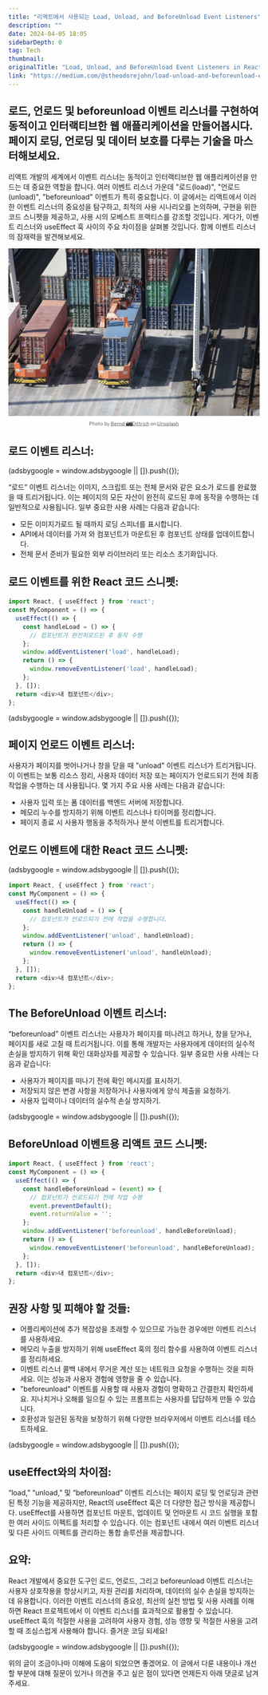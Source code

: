 ```yaml
---
title: "리액트에서 사용되는 Load, Unload, and BeforeUnload Event Listeners"
description: ""
date: 2024-04-05 18:05
sidebarDepth: 0
tag: Tech
thumbnail: 
originalTitle: "Load, Unload, and BeforeUnload Event Listeners in React: Significance, Use Cases, Best Practices, and Pitfalls"
link: "https://medium.com/@stheodorejohn/load-unload-and-beforeunload-event-listeners-in-react-significance-use-cases-best-practices-59b31ffb5097"
---
```



## 로드, 언로드 및 beforeunload 이벤트 리스너를 구현하여 동적이고 인터랙티브한 웹 애플리케이션을 만들어봅시다. 페이지 로딩, 언로딩 및 데이터 보호를 다루는 기술을 마스터해보세요.

리액트 개발의 세계에서 이벤트 리스너는 동적이고 인터랙티브한 웹 애플리케이션을 만드는 데 중요한 역할을 합니다. 여러 이벤트 리스너 가운데 "로드(load)", "언로드(unload)", "beforeunload" 이벤트가 특히 중요합니다. 이 글에서는 리액트에서 이러한 이벤트 리스너의 중요성을 탐구하고, 최적의 사용 시나리오를 논의하며, 구현을 위한 코드 스니펫을 제공하고, 사용 시의 모베스트 프랙티스를 강조할 것입니다. 게다가, 이벤트 리스너와 useEffect 훅 사이의 주요 차이점을 살펴볼 것입니다. 함께 이벤트 리스너의 잠재력을 발견해보세요.

![로드, 언로드 및 beforeunload 이벤트 리스너의 중요성, 사용 사례, 모베스트 프랙티스 및 함정](./img/LoadUnloadandBeforeUnloadEventListenersinReactSignificanceUseCasesBestPracticesandPitfalls_0.png)

## 로드 이벤트 리스너:

<!-- ui-log 수평형 -->
<ins class="adsbygoogle"
  style="display:block"
  data-ad-client="ca-pub-4877378276818686"
  data-ad-slot="9743150776"
  data-ad-format="auto"
  data-full-width-responsive="true"></ins>
<component is="script">
(adsbygoogle = window.adsbygoogle || []).push({});
</component>

“로드” 이벤트 리스너는 이미지, 스크립트 또는 전체 문서와 같은 요소가 로드를 완료했을 때 트리거됩니다. 이는 페이지의 모든 자산이 완전히 로드된 후에 동작을 수행하는 데 일반적으로 사용됩니다. 일부 중요한 사용 사례는 다음과 같습니다:

- 모든 이미지가로드 될 때까지 로딩 스피너를 표시합니다.
- API에서 데이터를 가져 와 컴포넌트가 마운트된 후 컴포넌트 상태를 업데이트합니다.
- 전체 문서 준비가 필요한 외부 라이브러리 또는 리소스 초기화입니다.

## 로드 이벤트를 위한 React 코드 스니펫:

```js
import React, { useEffect } from 'react';
const MyComponent = () => {
  useEffect(() => {
    const handleLoad = () => {
      // 컴포넌트가 완전히로드된 후 동작 수행
    };
    window.addEventListener('load', handleLoad);
    return () => {
      window.removeEventListener('load', handleLoad);
    };
  }, []);
  return <div>내 컴포넌트</div>;
};
```

<!-- ui-log 수평형 -->
<ins class="adsbygoogle"
  style="display:block"
  data-ad-client="ca-pub-4877378276818686"
  data-ad-slot="9743150776"
  data-ad-format="auto"
  data-full-width-responsive="true"></ins>
<component is="script">
(adsbygoogle = window.adsbygoogle || []).push({});
</component>

## 페이지 언로드 이벤트 리스너:

사용자가 페이지를 벗어나거나 창을 닫을 때 "unload" 이벤트 리스너가 트리거됩니다. 이 이벤트는 보통 리소스 정리, 사용자 데이터 저장 또는 페이지가 언로드되기 전에 최종 작업을 수행하는 데 사용됩니다. 몇 가지 주요 사용 사례는 다음과 같습니다:

- 사용자 입력 또는 폼 데이터를 백엔드 서버에 저장합니다.
- 메모리 누수를 방지하기 위해 이벤트 리스너나 타이머를 정리합니다.
- 페이지 종료 시 사용자 행동을 추적하거나 분석 이벤트를 트리거합니다.

## 언로드 이벤트에 대한 React 코드 스니펫:

<!-- ui-log 수평형 -->
<ins class="adsbygoogle"
  style="display:block"
  data-ad-client="ca-pub-4877378276818686"
  data-ad-slot="9743150776"
  data-ad-format="auto"
  data-full-width-responsive="true"></ins>
<component is="script">
(adsbygoogle = window.adsbygoogle || []).push({});
</component>

```js
import React, { useEffect } from 'react';
const MyComponent = () => {
  useEffect(() => {
    const handleUnload = () => {
      // 컴포넌트가 언로드되기 전에 작업을 수행합니다.
    };
    window.addEventListener('unload', handleUnload);
    return () => {
      window.removeEventListener('unload', handleUnload);
    };
  }, []);
  return <div>내 컴포넌트</div>;
};
```

## The BeforeUnload 이벤트 리스너:

“beforeunload” 이벤트 리스너는 사용자가 페이지를 떠나려고 하거나, 창을 닫거나, 페이지를 새로 고칠 때 트리거됩니다. 이를 통해 개발자는 사용자에게 데이터의 실수적 손실을 방지하기 위해 확인 대화상자를 제공할 수 있습니다. 일부 중요한 사용 사례는 다음과 같습니다:

- 사용자가 페이지를 떠나기 전에 확인 메시지를 표시하기.
- 저장되지 않은 변경 사항을 저장하거나 사용자에게 양식 제출을 요청하기.
- 사용자 입력이나 데이터의 실수적 손실 방지하기.

<!-- ui-log 수평형 -->
<ins class="adsbygoogle"
  style="display:block"
  data-ad-client="ca-pub-4877378276818686"
  data-ad-slot="9743150776"
  data-ad-format="auto"
  data-full-width-responsive="true"></ins>
<component is="script">
(adsbygoogle = window.adsbygoogle || []).push({});
</component>

## BeforeUnload 이벤트용 리액트 코드 스니펫:

```js
import React, { useEffect } from 'react';
const MyComponent = () => {
  useEffect(() => {
    const handleBeforeUnload = (event) => {
      // 컴포넌트가 언로드되기 전에 작업 수행
      event.preventDefault();
      event.returnValue = '';
    };
    window.addEventListener('beforeunload', handleBeforeUnload);
    return () => {
      window.removeEventListener('beforeunload', handleBeforeUnload);
    };
  }, []);
  return <div>내 컴포넌트</div>;
};
```

## 권장 사항 및 피해야 할 것들:

- 어플리케이션에 추가 복잡성을 초래할 수 있으므로 가능한 경우에만 이벤트 리스너를 사용하세요.
- 메모리 누출을 방지하기 위해 useEffect 훅의 정리 함수를 사용하여 이벤트 리스너를 정리하세요.
- 이벤트 리스너 콜백 내에서 무거운 계산 또는 네트워크 요청을 수행하는 것을 피하세요. 이는 성능과 사용자 경험에 영향을 줄 수 있습니다.
- "beforeunload" 이벤트를 사용할 때 사용자 경험이 명확하고 간결한지 확인하세요. 지나치거나 오해를 일으킬 수 있는 프롬프트는 사용자를 답답하게 만들 수 있습니다.
- 호환성과 일관된 동작을 보장하기 위해 다양한 브라우저에서 이벤트 리스너를 테스트하세요.

<!-- ui-log 수평형 -->
<ins class="adsbygoogle"
  style="display:block"
  data-ad-client="ca-pub-4877378276818686"
  data-ad-slot="9743150776"
  data-ad-format="auto"
  data-full-width-responsive="true"></ins>
<component is="script">
(adsbygoogle = window.adsbygoogle || []).push({});
</component>

## useEffect와의 차이점:

“load,” “unload,” 및 “beforeunload” 이벤트 리스너는 페이지 로딩 및 언로딩과 관련된 특정 기능을 제공하지만, React의 useEffect 훅은 더 다양한 접근 방식을 제공합니다. useEffect를 사용하면 컴포넌트 마운트, 업데이트 및 언마운트 시 코드 실행을 포함한 여러 사이드 이펙트를 처리할 수 있습니다. 이는 컴포넌트 내에서 여러 이벤트 리스너 및 다른 사이드 이펙트를 관리하는 통합 솔루션을 제공합니다.

## 요약:

React 개발에서 중요한 도구인 로드, 언로드, 그리고 beforeunload 이벤트 리스너는 사용자 상호작용을 향상시키고, 자원 관리를 처리하며, 데이터의 실수 손실을 방지하는 데 유용합니다. 이러한 이벤트 리스너의 중요성, 최선의 실천 방법 및 사용 사례를 이해하면 React 프로젝트에서 이 이벤트 리스너를 효과적으로 활용할 수 있습니다. useEffect 훅의 적절한 사용을 고려하여 사용자 경험, 성능 영향 및 적절한 사용을 고려할 때 조심스럽게 사용해야 합니다. 즐거운 코딩 되세요!

<!-- ui-log 수평형 -->
<ins class="adsbygoogle"
  style="display:block"
  data-ad-client="ca-pub-4877378276818686"
  data-ad-slot="9743150776"
  data-ad-format="auto"
  data-full-width-responsive="true"></ins>
<component is="script">
(adsbygoogle = window.adsbygoogle || []).push({});
</component>

위의 글이 조금이나마 이해에 도움이 되었으면 좋겠어요. 이 글에서 다룬 내용이나 개선할 부분에 대해 질문이 있거나 의견을 주고 싶은 점이 있다면 언제든지 아래 댓글로 남겨주세요.